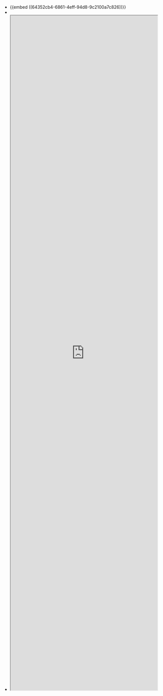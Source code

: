 - {{embed ((64352cb4-6861-4eff-94d8-9c2100a7c826))}}
-
- <iframe src="https://blog.fpb.icu/" width=100% height="2200"></iframe>